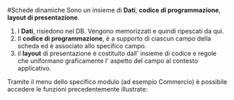 #Schede dinamiche
Sono un insieme di **Dati**, **codice di programmazione**, **layout di presentazione**.
1. I **Dati**, risiedono nel DB. Vengono memorizzati e quindi ripescati da qui.
2. Il **codice di programmazione**, è a supporto di ciascun campo della scheda ed è associato allo specifico campo.
3. il **layout** di presentazione è costituito dall' insieme di codice e regole che uniformano graficamente l' aspetto del campo al contesto applicativo.

Tramite il menu dello specifico modulo (ad esempio Commercio) è possibile accedere le funzioni precedentemente illustrate:



